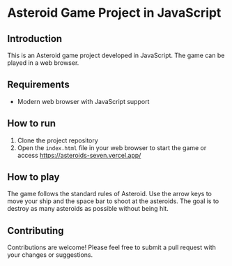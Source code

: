 # Asteroid Game Project in JavaScript

## Introduction

This is an Asteroid game project developed in JavaScript. The game can be played in a web browser.

## Requirements

- Modern web browser with JavaScript support

## How to run

1. Clone the project repository
2. Open the `index.html` file in your web browser to start the game or access https://asteroids-seven.vercel.app/

## How to play

The game follows the standard rules of Asteroid. Use the arrow keys to move your ship and the space bar to shoot at the asteroids. The goal is to destroy as many asteroids as possible without being hit.

## Contributing

Contributions are welcome! Please feel free to submit a pull request with your changes or suggestions.
